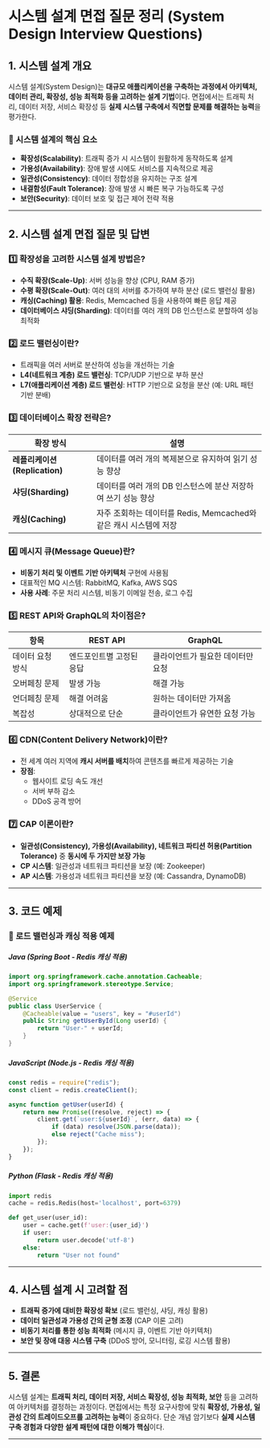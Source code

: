 # 시스템 설계 면접 질문 정리 (System Design Interview Questions)

## 1. 시스템 설계 개요
시스템 설계(System Design)는 **대규모 애플리케이션을 구축하는 과정에서 아키텍처, 데이터 관리, 확장성, 성능 최적화 등을 고려하는 설계 기법**이다. 면접에서는 트래픽 처리, 데이터 저장, 서비스 확장성 등 **실제 시스템 구축에서 직면할 문제를 해결하는 능력**을 평가한다.

### 🔹 시스템 설계의 핵심 요소
- **확장성(Scalability)**: 트래픽 증가 시 시스템이 원활하게 동작하도록 설계
- **가용성(Availability)**: 장애 발생 시에도 서비스를 지속적으로 제공
- **일관성(Consistency)**: 데이터 정합성을 유지하는 구조 설계
- **내결함성(Fault Tolerance)**: 장애 발생 시 빠른 복구 가능하도록 구성
- **보안(Security)**: 데이터 보호 및 접근 제어 전략 적용

---

## 2. 시스템 설계 면접 질문 및 답변

### 1️⃣ 확장성을 고려한 시스템 설계 방법은?
- **수직 확장(Scale-Up)**: 서버 성능을 향상 (CPU, RAM 증가)
- **수평 확장(Scale-Out)**: 여러 대의 서버를 추가하여 부하 분산 (로드 밸런싱 활용)
- **캐싱(Caching) 활용**: Redis, Memcached 등을 사용하여 빠른 응답 제공
- **데이터베이스 샤딩(Sharding)**: 데이터를 여러 개의 DB 인스턴스로 분할하여 성능 최적화

### 2️⃣ 로드 밸런싱이란?
- 트래픽을 여러 서버로 분산하여 성능을 개선하는 기술
- **L4(네트워크 계층) 로드 밸런싱**: TCP/UDP 기반으로 부하 분산
- **L7(애플리케이션 계층) 로드 밸런싱**: HTTP 기반으로 요청을 분산 (예: URL 패턴 기반 분배)

### 3️⃣ 데이터베이스 확장 전략은?
| 확장 방식 | 설명 |
|----------|------|
| **레플리케이션(Replication)** | 데이터를 여러 개의 복제본으로 유지하여 읽기 성능 향상 |
| **샤딩(Sharding)** | 데이터를 여러 개의 DB 인스턴스에 분산 저장하여 쓰기 성능 향상 |
| **캐싱(Caching)** | 자주 조회하는 데이터를 Redis, Memcached와 같은 캐시 시스템에 저장 |

### 4️⃣ 메시지 큐(Message Queue)란?
- **비동기 처리 및 이벤트 기반 아키텍처** 구현에 사용됨
- 대표적인 MQ 시스템: RabbitMQ, Kafka, AWS SQS
- **사용 사례**: 주문 처리 시스템, 비동기 이메일 전송, 로그 수집

### 5️⃣ REST API와 GraphQL의 차이점은?
| 항목 | REST API | GraphQL |
|------|----------|---------|
| 데이터 요청 방식 | 엔드포인트별 고정된 응답 | 클라이언트가 필요한 데이터만 요청 |
| 오버페칭 문제 | 발생 가능 | 해결 가능 |
| 언더페칭 문제 | 해결 어려움 | 원하는 데이터만 가져옴 |
| 복잡성 | 상대적으로 단순 | 클라이언트가 유연한 요청 가능 |

### 6️⃣ CDN(Content Delivery Network)이란?
- 전 세계 여러 지역에 **캐시 서버를 배치**하여 콘텐츠를 빠르게 제공하는 기술
- **장점**:
  - 웹사이트 로딩 속도 개선
  - 서버 부하 감소
  - DDoS 공격 방어

### 7️⃣ CAP 이론이란?
- **일관성(Consistency), 가용성(Availability), 네트워크 파티션 허용(Partition Tolerance)** 중 **동시에 두 가지만 보장 가능**
- **CP 시스템**: 일관성과 네트워크 파티션을 보장 (예: Zookeeper)
- **AP 시스템**: 가용성과 네트워크 파티션을 보장 (예: Cassandra, DynamoDB)

---

## 3. 코드 예제
### 🔹 로드 밸런싱과 캐싱 적용 예제
##### Java (Spring Boot - Redis 캐싱 적용)
```java
import org.springframework.cache.annotation.Cacheable;
import org.springframework.stereotype.Service;

@Service
public class UserService {
    @Cacheable(value = "users", key = "#userId")
    public String getUserById(Long userId) {
        return "User-" + userId;
    }
}
```

##### JavaScript (Node.js - Redis 캐싱 적용)
```javascript
const redis = require("redis");
const client = redis.createClient();

async function getUser(userId) {
    return new Promise((resolve, reject) => {
        client.get(`user:${userId}`, (err, data) => {
            if (data) resolve(JSON.parse(data));
            else reject("Cache miss");
        });
    });
}
```

##### Python (Flask - Redis 캐싱 적용)
```python
import redis
cache = redis.Redis(host='localhost', port=6379)

def get_user(user_id):
    user = cache.get(f'user:{user_id}')
    if user:
        return user.decode('utf-8')
    else:
        return "User not found"
```

---

## 4. 시스템 설계 시 고려할 점
- **트래픽 증가에 대비한 확장성 확보** (로드 밸런싱, 샤딩, 캐싱 활용)
- **데이터 일관성과 가용성 간의 균형 조정** (CAP 이론 고려)
- **비동기 처리를 통한 성능 최적화** (메시지 큐, 이벤트 기반 아키텍처)
- **보안 및 장애 대응 시스템 구축** (DDoS 방어, 모니터링, 로깅 시스템 활용)

---

## 5. 결론
시스템 설계는 **트래픽 처리, 데이터 저장, 서비스 확장성, 성능 최적화, 보안** 등을 고려하여 아키텍처를 결정하는 과정이다. 면접에서는 특정 요구사항에 맞춰 **확장성, 가용성, 일관성 간의 트레이드오프를 고려하는 능력**이 중요하다. 단순 개념 암기보다 **실제 시스템 구축 경험과 다양한 설계 패턴에 대한 이해가 핵심**이다.

---
